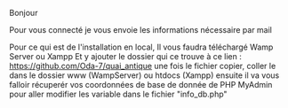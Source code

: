 Bonjour

Pour vous connecté je vous envoie les informations nécessaire par mail

Pour ce qui est de l'installation en local, Il vous faudra téléchargé Wamp Server ou Xampp
Et y ajouter le dossier qui ce trouve à ce lien : https://github.com/Oda-7/quai_antique
une fois le fichier copier, coller le dans
le dossier www (WampServer) ou htdocs (Xampp)
ensuite il va vous falloir récuperér vos coordonnées de base de donnée de PHP MyAdmin 
pour aller modifier les variable dans le fichier "info_db.php"

